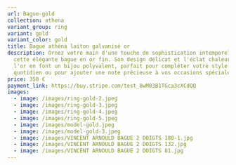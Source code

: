 ```yaml
---
url: Bague-gold
collection: athena
variant_group: ring
variant: gold
variant_color: gold
title: Bague athéna laiton galvanisé or
description: Ornez votre main d'une touche de sophistication intemporelle avec
  cette élégante bague en or fin. Son design délicat et l'éclat chaleureux de
  l'or en font un bijou polyvalent, parfait pour compléter votre style au
  quotidien ou pour ajouter une note précieuse à vos occasions spéciales.
price: 350 €
payment_link: https://buy.stripe.com/test_8wM03B1TGca3cXCdQQ
images:
  - image: /images/ring-gold-2.jpeg
  - image: /images/ring-gold-3.jpeg
  - image: /images/ring-gold-4.jpeg
  - image: /images/ring-gold-5.jpeg
  - image: /images/model-gold.jpeg
  - image: /images/model-gold-3.jpeg
  - image: /images/VINCENT ARNOULD BAGUE 2 DOIGTS 180-1.jpg
  - image: /images/VINCENT ARNOULD BAGUE 2 DOIGTS 132.jpg
  - image: /images/VINCENT ARNOULD BAGUE 2 DOIGTS 81.jpg
---
```

